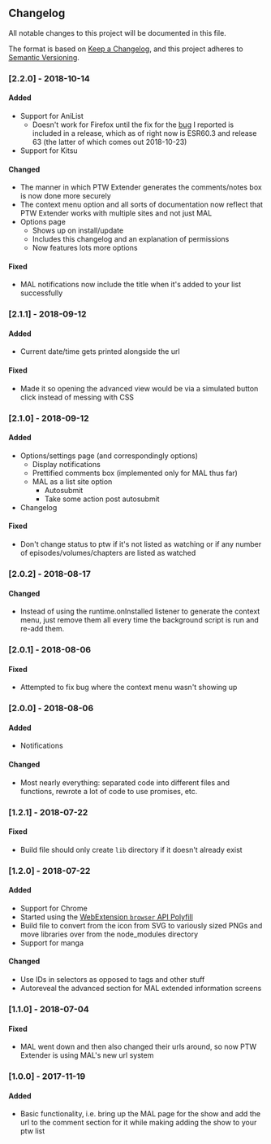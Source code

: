 ## Changelog
All notable changes to this project will be documented in this file.

The format is based on [Keep a Changelog](https://keepachangelog.com/en/1.0.0/),
and this project adheres to [Semantic Versioning](https://semver.org/spec/v2.0.0.html).

### [2.2.0] - 2018-10-14
#### Added
- Support for AniList
	- Doesn't work for Firefox until the fix for the [bug](https://bugzilla.mozilla.org/show_bug.cgi?id=1494328) I reported is included in a release, which as of right now is ESR60.3 and release 63 (the latter of which comes out 2018-10-23)
- Support for Kitsu
#### Changed
- The manner in which PTW Extender generates the comments/notes box is now done more securely
- The context menu option and all sorts of documentation now reflect that PTW Extender works with multiple sites and not just MAL
- Options page
  - Shows up on install/update
  - Includes this changelog and an explanation of permissions
  - Now features lots more options
#### Fixed
- MAL notifications now include the title when it's added to your list successfully

### [2.1.1] - 2018-09-12
#### Added
- Current date/time gets printed alongside the url
#### Fixed
- Made it so opening the advanced view would be via a simulated button click instead of messing with CSS

### [2.1.0] - 2018-09-12
#### Added
- Options/settings page (and correspondingly options)
	- Display notifications
	- Prettified comments box (implemented only for MAL thus far)
	- MAL as a list site option
		- Autosubmit
		- Take some action post autosubmit
- Changelog
#### Fixed
- Don't change status to ptw if it's not listed as watching or if any number of episodes/volumes/chapters are listed as watched

### [2.0.2] - 2018-08-17
#### Changed
- Instead of using the runtime.onInstalled listener to generate the context menu, just remove them all every time the background script is run and re-add them.

### [2.0.1] - 2018-08-06
#### Fixed
- Attempted to fix bug where the context menu wasn't showing up

### [2.0.0] - 2018-08-06
#### Added
- Notifications
#### Changed
- Most nearly everything: separated code into different files and functions, rewrote a lot of code to use promises, etc.

### [1.2.1] - 2018-07-22
#### Fixed
- Build file should only create `lib` directory if it doesn't already exist

### [1.2.0] - 2018-07-22
#### Added
- Support for Chrome
- Started using the [WebExtension `browser` API Polyfill](https://github.com/mozilla/webextension-polyfill)
- Build file to convert from the icon from SVG to variously sized PNGs and move libraries over from the node_modules directory
- Support for manga
#### Changed
- Use IDs in selectors as opposed to tags and other stuff
- Autoreveal the advanced section for MAL extended information screens

### [1.1.0] - 2018-07-04
#### Fixed
- MAL went down and then also changed their urls around, so now PTW Extender is using MAL's new url system

### [1.0.0] - 2017-11-19
#### Added
- Basic functionality, i.e. bring up the MAL page for the show and add the url to the comment section for it while making adding the show to your ptw list
